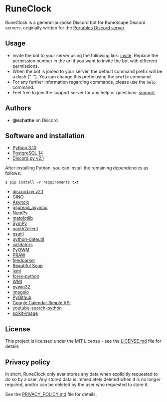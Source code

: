 # RuneClock

RuneClock is a general-purpose Discord bot for RuneScape Discord servers, originally written for the [Portables Discord server](https://discord.gg/QhBCYYr).

## Usage

* Invite the bot to your server using the following link: [invite](https://discordapp.com/api/oauth2/authorize?client_id=449462150491275274&permissions=8&scope=bot%20applications.commands). Replace the permission number in the url if you want to invite the bot with different permissions.
* When the bot is joined to your server, the default command prefix will be a dash ("-"). You can change this prefix using the `prefix` command.
* For any further information regarding commands, please use the `help` command.
* Feel free to join the support server for any help or questions: [support](https://discord.gg/Pcbz2HH).

## Authors

* **@schattie** on Discord

## Software and installation

* [Python 3.10](https://www.python.org/)
* [PostgreSQL 14](https://www.postgresql.org/)
* [Discord.py v2.1](https://github.com/Rapptz/discord.py)

After installing Python, you can install the remaining dependencies as follows:
```
$ pip install -r requirements.txt
```
* [discord.py v2.1](https://github.com/Rapptz/discord.py)
* [GINO](https://python-gino.org/docs/en/master/#)
* [Asyncio](https://docs.python.org/3/library/asyncio.html)
* [gspread_asyncio](https://github.com/dgilman/gspread_asyncio)
* [NumPy](http://www.numpy.org/)
* [matplotlib](https://matplotlib.org/)
* [SymPy](https://www.sympy.org/en/index.html)
* [oauth2client](https://oauth2client.readthedocs.io/en/latest/)
* [psutil](https://psutil.readthedocs.io/en/latest/)
* [python-dateutil](https://dateutil.readthedocs.io/en/stable/)
* [validators](https://validators.readthedocs.io/en/latest/)
* [PyOWM](https://pyowm.readthedocs.io/en/latest/)
* [PRAW](https://praw.readthedocs.io/en/latest/)
* [feedparser](https://pythonhosted.org/feedparser/)
* [Beautiful Soup](https://www.crummy.com/software/BeautifulSoup/bs4/doc/)
* [lxml](https://lxml.de/)
* [forex-python](https://github.com/MicroPyramid/forex-python)
* [WMI](http://timgolden.me.uk/python/wmi/index.html)
* [pywin32](https://github.com/mhammond/pywin32)
* [imageio](https://github.com/imageio/imageio)
* [PyGithub](https://github.com/PyGithub/PyGithub)
* [Google Calendar Simple API](https://github.com/kuzmoyev/google-calendar-simple-api)
* [youtube-search-python](https://github.com/alexmercerind/youtube-search-python)
* [scikit-image](https://scikit-image.org/)

## License

This project is licensed under the MIT License - see the [LICENSE.md](LICENSE.md) file for details

## Privacy policy

In short, RuneClock only ever stores any data when explicitly requested to do so by a user.
Any stored data is immediately deleted when it is no longer required, and/or can be deleted by the user who requested to store it.

See the [PRIVACY_POLICY.md](PRIVACY_POLICY.md) file for details.